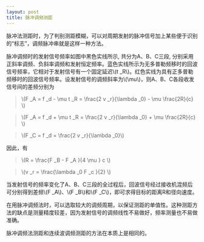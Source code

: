 ```yaml
---
layout: post
title: 脉冲调频测距
---
```


脉冲法测距时，为了判别测距模糊，可以对周期发射的脉冲信号加上某些便于识别的“标志”，调频脉冲串就是这样一种方法。

脉冲调频时的发射信号频率如图中黑色实线所示, 共分为A、B、C三段, 分别采用正斜率调频、负斜率调频和发射恒定频率。蓝色实线所示为无多普勒频移时的回波信号频率，它相对于发射信号有一个固定延迟\\(t _R\\)。红色实线为具有正多普勒频移时的回波信号频率。设发射信号的调频斜率为\\(\mu\\)，则A、B、C各段收发信号间的差频分别为

>\\(F _A = f _d - \mu t _R = \frac{2 v _r}{\lambda _0} - \mu \frac{2R}{c} \\)

>\\(F _A = f _d + \mu t _R = \frac{2 v _r}{\lambda _0} + \mu \frac{2R}{c} \\)

>\\(F _C = f _d = \frac{2 v _r}{\lambda _0}\\)

因此，有

>\\(R = \frac{F _B - F _A }{4 \mu } c \\)

>\\(v _r = \frac{\lambda _0 F _c }{2} \\)


当发射信号的频率变化了A、B、C三段的全过程后，回波信号经过接收机混频后可分别得到差频\\(F _A\\)、\\(F _B\\)和\\(F _C\\)，即可求得目标的距离R和径向速度。

在用脉冲调频法时，可以选取较大的调频周期，以保证测距的单值性。这种测距方法的缺点是测量精度较差，因为发射信号的调频线性不易做好，频率测量也不易做准确。

脉冲调频法测距和连续波调频测距的方法在本质上是相同的。

